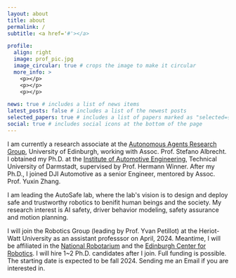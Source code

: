 ```yaml
---
layout: about
title: about
permalink: /
subtitle: <a href='#'></a> 

profile:
  align: right
  image: prof_pic.jpg
  image_circular: true # crops the image to make it circular
  more_info: >
    <p></p>
    <p></p>
    <p></p>

news: true # includes a list of news items
latest_posts: false # includes a list of the newest posts
selected_papers: true # includes a list of papers marked as "selected={true}"
social: true # includes social icons at the bottom of the page
---
```


I am currently a research associate at the [Autonomous Agents Research Group](https://agents.inf.ed.ac.uk), University of Edinburgh, working with Assoc. Prof. Stefano Albrecht. I obtained my Ph.D. at the [Institute of Automotive Engineering](https://www.fzd.tu-darmstadt.de/fzd/index.en.jsp), Technical University of Darmstadt, supervised by Prof. Hermann Winner. After my Ph.D., I joined DJI Automotive as a senior Engineer, mentored by Assoc. Prof. Yuxin Zhang. 

I am leading the AutoSafe lab, where the lab's vision is to design and deploy safe and trustworthy robotics to benifit human beings and the society. My research interest is AI safety, driver behavior modeling, safety assurance and motion planning.

I will join the Robotics Group (leading by Prof. Yvan Petillot) at the Heriot-Watt University as an assistant professsor on April, 2024. Meantime, I will be affiliated in the [National Robotarium](https://thenationalrobotarium.com) and the [Edinburgh Center for Robotics](https://www.edinburgh-robotics.org). I will hire 1~2 Ph.D. candidates after I join. Full funding is possible. The starting date is expected to be fall 2024. Sending me an Email if you are interested in.
